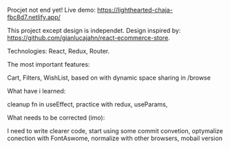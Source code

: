 Procjet not end yet!
Live demo: https://lighthearted-chaja-fbc8d7.netlify.app/

This project except design is independet. 
Design inspired by: https://github.com/gianlucajahn/react-ecommerce-store.

Technologies: React, Redux, Router.

The most important features:

Cart, Filters, WishList, based on with dynamic space sharing in /browse
 
What have i learned:

cleanup fn in useEffect, practice with redux, useParams,

What needs to be corrected (imo):

I need to write clearer code, start using some commit convetion, optymalize conection with FontAswome, normalize with  other browsers, mobail version
